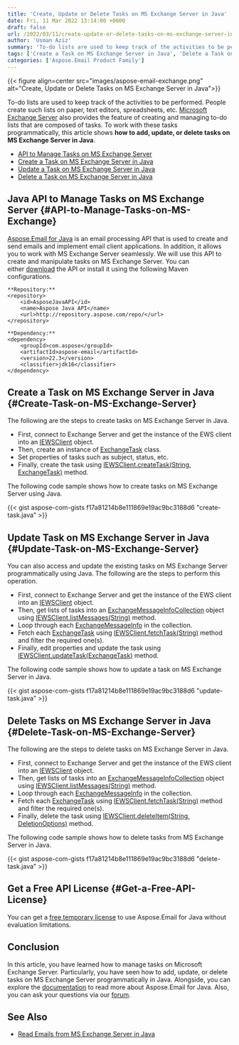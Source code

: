 ```yaml
---
title: 'Create, Update or Delete Tasks on MS Exchange Server in Java'
date: Fri, 11 Mar 2022 13:14:00 +0000
draft: false
url: /2022/03/11/create-update-or-delete-tasks-on-ms-exchange-server-in-java/
author: 'Usman Aziz'
summary: 'To-do lists are used to keep track of the activities to be performed. People create such lists on paper, text editors, spreadsheets, etc. [Microsoft Exchange Server][1] also provides the feature of creating and managing to-do lists that are composed of tasks. To work with these tasks programmatically, this article shows **how to add, update, or delete tasks on MS Exchange Server in Java**.'
tags: ['Create a Task on MS Exchange Server in Java', 'Delete a Task on MS Exchange Server in Java', 'Java API to Manage Tasks on MS Exchange Server', 'Java EWS API', 'Update a Task on MS Exchange Server in Java']
categories: ['Aspose.Email Product Family']
---
```




{{< figure align=center src="images/aspose-email-exchange.png" alt="Create, Update or Delete Tasks on MS Exchange Server in Java">}}


To-do lists are used to keep track of the activities to be performed. People create such lists on paper, text editors, spreadsheets, etc. [Microsoft Exchange Server][2] also provides the feature of creating and managing to-do lists that are composed of tasks. To work with these tasks programmatically, this article shows **how to add, update, or delete tasks on MS Exchange Server in Java**.

*   [API to Manage Tasks on MS Exchange Server][3]
*   [Create a Task on MS Exchange Server in Java][4]
*   [Update a Task on MS Exchange Server in Java][5]
*   [Delete a Task on MS Exchange Server in Java][6]

## Java API to Manage Tasks on MS Exchange Server {#API-to-Manage-Tasks-on-MS-Exchange}

[Aspose.Email for Java][7] is an email processing API that is used to create and send emails and implement email client applications. In addition, it allows you to work with MS Exchange Server seamlessly. We will use this API to create and manipulate tasks on MS Exchange Server. You can either [download][8] the API or install it using the following Maven configurations.

```
**Repository:**
<repository>
    <id>AsposeJavaAPI</id>
    <name>Aspose Java API</name>
    <url>http://repository.aspose.com/repo/</url>
</repository>

**Dependency:** 
<dependency>
    <groupId>com.aspose</groupId>
    <artifactId>aspose-email</artifactId>
    <version>22.3</version>
    <classifier>jdk16</classifier>
</dependency>
```

## Create a Task on MS Exchange Server in Java {#Create-Task-on-MS-Exchange-Server}

The following are the steps to create tasks on MS Exchange Server in Java.

*   First, connect to Exchange Server and get the instance of the EWS client into an [IEWSClient][9] object.
*   Then, create an instance of [ExchangeTask][10] class.
*   Set properties of tasks such as subject, status, etc.
*   Finally, create the task using [IEWSClient.createTask(String, ExchangeTask)][11] method.

The following code sample shows how to create tasks on MS Exchange Server using Java.

{{< gist aspose-com-gists f17a81214b8e111869e19ac9bc3188d6 "create-task.java" >}}

## Update Task on MS Exchange Server in Java {#Update-Task-on-MS-Exchange-Server}

You can also access and update the existing tasks on MS Exchange Server programmatically using Java. The following are the steps to perform this operation.

*   First, connect to Exchange Server and get the instance of the EWS client into an [IEWSClient][12] object.
*   Then, get lists of tasks into an [ExchangeMessageInfoCollection][13] object using [IEWSClient.listMessages(String)][14] method.
*   Loop through each [ExchangeMessageInfo][15] in the collection.
*   Fetch each [ExchangeTask][16] using [IEWSClient.fetchTask(String)][17] method and filter the required one(s).
*   Finally, edit properties and update the task using [IEWSClient.updateTask(ExchangeTask)][18] method.

The following code sample shows how to update a task on MS Exchange Server in Java.

{{< gist aspose-com-gists f17a81214b8e111869e19ac9bc3188d6 "update-task.java" >}}

## Delete Tasks on MS Exchange Server in Java {#Delete-Task-on-MS-Exchange-Server}

The following are the steps to delete tasks on MS Exchange Server in Java.

*   First, connect to Exchange Server and get the instance of the EWS client into an [IEWSClient][19] object.
*   Then, get lists of tasks into an [ExchangeMessageInfoCollection][20] object using [IEWSClient.listMessages(String)][21] method.
*   Loop through each [ExchangeMessageInfo][22] in the collection.
*   Fetch each [ExchangeTask][23] using [IEWSClient.fetchTask(String)][24] method and filter the required one(s).
*   Finally, delete the task using [IEWSClient.deleteItem(String, DeletionOptions)][25] method.

The following code sample shows how to delete tasks from MS Exchange Server in Java.

{{< gist aspose-com-gists f17a81214b8e111869e19ac9bc3188d6 "delete-task.java" >}}

## Get a Free API License {#Get-a-Free-API-License}

You can get a [free temporary license][26] to use Aspose.Email for Java without evaluation limitations.

## Conclusion

In this article, you have learned how to manage tasks on Microsoft Exchange Server. Particularly, you have seen how to add, update, or delete tasks on MS Exchange Server programmatically in Java. Alongside, you can explore the [documentation][27] to read more about Aspose.Email for Java. Also, you can ask your questions via our [forum][28].

## See Also

*   [Read Emails from MS Exchange Server in Java][29]




[1]: https://en.wikipedia.org/wiki/Microsoft_Exchange_Server
[2]: https://en.wikipedia.org/wiki/Microsoft_Exchange_Server
[3]: #API-to-Manage-Tasks-on-MS-Exchange
[4]: #Create-Task-on-MS-Exchange-Server
[5]: #Update-Task-on-MS-Exchange-Server
[6]: #Delete-Task-on-MS-Exchange-Server
[7]: https://products.aspose.com/email/java/
[8]: https://downloads.aspose.com/email/java/
[9]: https://apireference.aspose.com/email/java/com.aspose.email/IEWSClient
[10]: https://apireference.aspose.com/email/java/com.aspose.email/ExchangeTask
[11]: https://apireference.aspose.com/email/java/com.aspose.email/IEWSClient#createTask(java.lang.String,%20com.aspose.email.ExchangeTask)
[12]: https://apireference.aspose.com/email/java/com.aspose.email/IEWSClient
[13]: https://apireference.aspose.com/email/java/com.aspose.email/ExchangeMessageInfoCollection
[14]: https://apireference.aspose.com/email/java/com.aspose.email/IEWSClient#listMessages(java.lang.String)
[15]: https://apireference.aspose.com/email/java/com.aspose.email/ExchangeMessageInfo
[16]: https://apireference.aspose.com/email/java/com.aspose.email/ExchangeTask
[17]: https://apireference.aspose.com/email/java/com.aspose.email/IEWSClient#fetchTask(java.lang.String)
[18]: https://apireference.aspose.com/email/java/com.aspose.email/IEWSClient#updateTask(com.aspose.email.ExchangeTask)
[19]: https://apireference.aspose.com/email/java/com.aspose.email/IEWSClient
[20]: https://apireference.aspose.com/email/java/com.aspose.email/ExchangeMessageInfoCollection
[21]: https://apireference.aspose.com/email/java/com.aspose.email/IEWSClient#listMessages(java.lang.String)
[22]: https://apireference.aspose.com/email/java/com.aspose.email/ExchangeMessageInfo
[23]: https://apireference.aspose.com/email/java/com.aspose.email/ExchangeTask
[24]: https://apireference.aspose.com/email/java/com.aspose.email/IEWSClient#fetchTask(java.lang.String)
[25]: https://apireference.aspose.com/email/java/com.aspose.email/IEWSClient#deleteItem(java.lang.String,%20com.aspose.email.DeletionOptions)
[26]: https://purchase.aspose.com/temporary-license
[27]: https://docs.aspose.com/email/java/
[28]: https://forum.aspose.com/
[29]: https://blog.aspose.com/2021/03/22/read-emails-from-ms-exchange-server-using-java/




